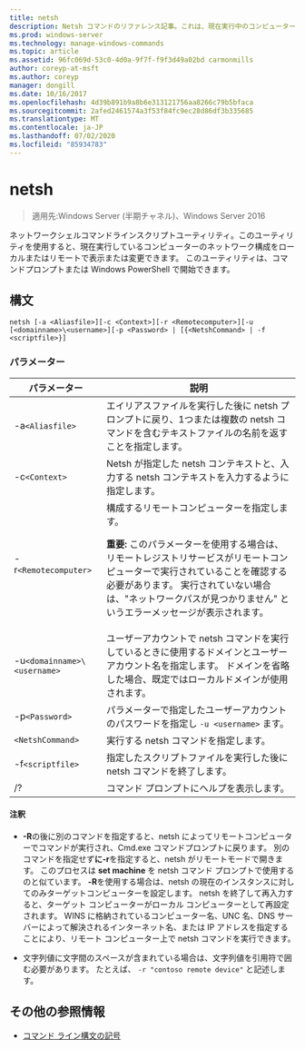 ```yaml
---
title: netsh
description: Netsh コマンドのリファレンス記事。これは、現在実行中のコンピューターのネットワーク構成をローカルまたはリモートで表示または変更できるコマンドラインスクリプトユーティリティです。
ms.prod: windows-server
ms.technology: manage-windows-commands
ms.topic: article
ms.assetid: 96fc069d-53c0-4d0a-9f7f-f9f3d49a02bd carmonmills
author: coreyp-at-msft
ms.author: coreyp
manager: dongill
ms.date: 10/16/2017
ms.openlocfilehash: 4d39b891b9a8b6e313121756aa8266c79b5bfaca
ms.sourcegitcommit: 2afed2461574a3f53f84fc9ec28d86df3b335685
ms.translationtype: MT
ms.contentlocale: ja-JP
ms.lasthandoff: 07/02/2020
ms.locfileid: "85934783"
---
```

# <a name="netsh"></a>netsh

> 適用先:Windows Server (半期チャネル)、Windows Server 2016

ネットワークシェルコマンドラインスクリプトユーティリティ。このユーティリティを使用すると、現在実行しているコンピューターのネットワーク構成をローカルまたはリモートで表示または変更できます。 このユーティリティは、コマンドプロンプトまたは Windows PowerShell で開始できます。

## <a name="syntax"></a>構文

```
netsh [-a <Aliasfile>][-c <Context>][-r <Remotecomputer>][-u [<domainname>\<username>][-p <Password> | [{<NetshCommand> | -f <scriptfile>}]
```

### <a name="parameters"></a>パラメーター

| パラメーター | 説明 |
| --------- | ----------- |
| -a`<Aliasfile>` | エイリアスファイルを実行した後に netsh プロンプトに戻り、1つまたは複数の netsh コマンドを含むテキストファイルの名前を返すことを指定します。 |
| -c`<Context>` | Netsh が指定した netsh コンテキストと、入力する netsh コンテキストを入力するように指定します。 |
| -r`<Remotecomputer>` | 構成するリモートコンピューターを指定します。<p>**重要:** このパラメーターを使用する場合は、リモートレジストリサービスがリモートコンピューターで実行されていることを確認する必要があります。 実行されていない場合は、"ネットワークパスが見つかりません" というエラーメッセージが表示されます。 |
| -u`<domainname>\<username>` | ユーザーアカウントで netsh コマンドを実行しているときに使用するドメインとユーザーアカウント名を指定します。 ドメインを省略した場合、既定ではローカルドメインが使用されます。 |
| -p`<Password>` | パラメーターで指定したユーザーアカウントのパスワードを指定し `-u <username>` ます。 |
| `<NetshCommand>` | 実行する netsh コマンドを指定します。 |
| -f`<scriptfile>` | 指定したスクリプトファイルを実行した後に netsh コマンドを終了します。 |
| /? | コマンド プロンプトにヘルプを表示します。 |

#### <a name="remarks"></a>注釈

- **-R**の後に別のコマンドを指定すると、netsh によってリモートコンピューターでコマンドが実行され、Cmd.exe コマンドプロンプトに戻ります。 別のコマンドを指定せず**に-r**を指定すると、netsh がリモートモードで開きます。 このプロセスは **set machine** を netsh コマンド プロンプトで使用するのと似ています。 **-R**を使用する場合は、netsh の現在のインスタンスに対してのみターゲットコンピューターを設定します。 netsh を終了して再入力すると、ターゲット コンピューターがローカル コンピューターとして再設定されます。 WINS に格納されているコンピューター名、UNC 名、DNS サーバーによって解決されるインターネット名、または IP アドレスを指定することにより、リモート コンピューター上で netsh コマンドを実行できます。

- 文字列値に文字間のスペースが含まれている場合は、文字列値を引用符で囲む必要があります。 たとえば、 `-r "contoso remote device"` と記述します。

## <a name="additional-references"></a>その他の参照情報

- [コマンド ライン構文の記号](command-line-syntax-key.md)
